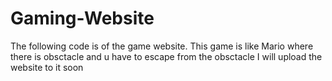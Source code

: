 # Gaming-Website
The following code is of the game  website. This game is like Mario where there is obsctacle and u have to escape from the obsctacle
I will  upload the website to it soon
